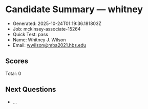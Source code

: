 # Candidate Summary — whitney

- Generated: 2025-10-24T01:19:36.181803Z
- Job: mckinsey-associate-15264
- Quick Test: pass
- Name: Whitney J. Wilson
- Email: wwilson@mba2021.hbs.edu

## Scores
Total: 0

## Next Questions
- …